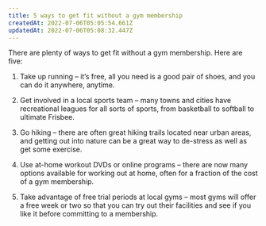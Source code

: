 ```yaml
---
title: 5 ways to get fit without a gym membership
createdAt: 2022-07-06T05:05:54.661Z
updatedAt: 2022-07-06T05:08:32.447Z
---
```


There are plenty of ways to get fit without a gym membership. Here are five:

1. Take up running – it’s free, all you need is a good pair of shoes, and you can do it anywhere, anytime.

2. Get involved in a local sports team – many towns and cities have recreational leagues for all sorts of sports, from basketball to softball to ultimate Frisbee.

3. Go hiking – there are often great hiking trails located near urban areas, and getting out into nature can be a great way to de-stress as well as get some exercise.

4. Use at-home workout DVDs or online programs – there are now many options available for working out at home, often for a fraction of the cost of a gym membership.

5. Take advantage of free trial periods at local gyms – most gyms will offer a free week or two so that you can try out their facilities and see if you like it before committing to a membership.
